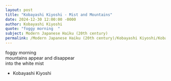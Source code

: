 ```yaml
---
layout: post
title: "Kobayashi Kiyoshi - Mist and Mountains"
date: 2024-12-30 12:00:00 -0000
author: Kobayashi Kiyoshi
quote: "foggy morning  "
subject: Modern Japanese Haiku (20th century)
permalink: /Modern Japanese Haiku (20th century)/Kobayashi Kiyoshi/Kobayashi Kiyoshi - Mist and Mountains
---
```


foggy morning  
mountains appear and disappear  
into the white mist

- Kobayashi Kiyoshi
